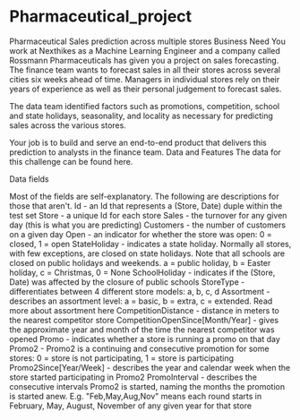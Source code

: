# Pharmaceutical_project
Pharmaceutical Sales prediction across multiple stores
Business Need
You work at Nexthikes as a Machine Learning Engineer and a company called Rossmann Pharmaceuticals has given you a project on sales forecasting. The finance team wants to forecast sales in all their stores across several cities six weeks ahead of time. Managers in individual stores rely on their years of experience as well as their personal judgement to forecast sales. 

The data team identified factors such as promotions, competition, school and state holidays, seasonality, and locality as necessary for predicting sales across the various stores.

Your job is to build and serve an end-to-end product that delivers this prediction to analysts in the finance team. 
Data and Features
The data for this challenge can be found here.

Data fields
 
Most of the fields are self-explanatory. The following are descriptions for those that aren't.
Id - an Id that represents a (Store, Date) duple within the test set
Store - a unique Id for each store
Sales - the turnover for any given day (this is what you are predicting)
Customers - the number of customers on a given day
Open - an indicator for whether the store was open: 0 = closed, 1 = open
StateHoliday - indicates a state holiday. Normally all stores, with few exceptions, are closed on state holidays. Note that all schools are closed on public holidays and weekends. a = public holiday, b = Easter holiday, c = Christmas, 0 = None
SchoolHoliday - indicates if the (Store, Date) was affected by the closure of public schools
StoreType - differentiates between 4 different store models: a, b, c, d
Assortment - describes an assortment level: a = basic, b = extra, c = extended. Read more about assortment here
CompetitionDistance - distance in meters to the nearest competitor store
CompetitionOpenSince[Month/Year] - gives the approximate year and month of the time the nearest competitor was opened
Promo - indicates whether a store is running a promo on that day
Promo2 - Promo2 is a continuing and consecutive promotion for some stores: 0 = store is not participating, 1 = store is participating
Promo2Since[Year/Week] - describes the year and calendar week when the store started participating in Promo2
PromoInterval - describes the consecutive intervals Promo2 is started, naming the months the promotion is started anew. E.g. "Feb,May,Aug,Nov" means each round starts in February, May, August, November of any given year for that store
